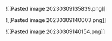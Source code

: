 ![[Pasted image 20230309135839.png]]

![[Pasted image 20230309140003.png]]

![[Pasted image 20230309140154.png]]